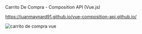  Carrito De Compra - Composition API (Vue.js)

https://juanmaynard91.github.io/vue-composition-api.github.io/

![carrito de compra vue](https://user-images.githubusercontent.com/74424452/121116788-76d85e00-c7ed-11eb-88f9-5fe5ba1a89c3.png)
